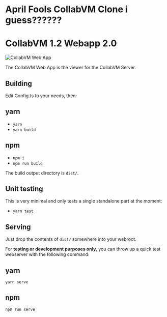 # April Fools CollabVM Clone i guess??????

# CollabVM 1.2 Webapp 2.0

![CollabVM Web App](/webapp.png)

The CollabVM Web App is the viewer for the CollabVM Server.

## Building

Edit Config.ts to your needs, then:

## yarn
- `yarn`
- `yarn build`

## npm
- `npm i`
- `npm run build`

The build output directory is `dist/`.

## Unit testing

This is very minimal and only tests a single standalone part at the moment:

- `yarn test`

## Serving

Just drop the contents of `dist/` somewhere into your webroot. 

For **testing or development purposes only**, you can throw up a quick test webserver with the following command:

## yarn

`yarn serve`

## npm

`npm run serve`

